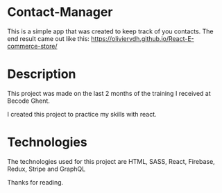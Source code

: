 # Contact-Manager
This is a simple app that was created to keep track of you contacts. The end result came out like this: https://oliviervdh.github.io/React-E-commerce-store/


# Description
This project was made on the last 2 months of the training I received at Becode Ghent.

I created this project to practice my skills with react.

# Technologies
The technologies used for this project are HTML, SASS,  React, Firebase, Redux, Stripe and GraphQL

Thanks for reading.
